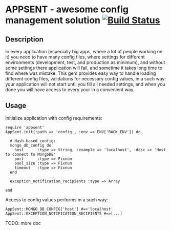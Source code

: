 APPSENT - awesome config management solution [![Build Status](http://travis-ci.org/kucaahbe/appsent.png)](http://travis-ci.org/kucaahbe/appsent)
================================================================================================================================================

Description
-----------

In every application (especially big apps, where a lot of people working on it) you need
to have many config files, where settings for different environments (development, test, and production as minimum),
and without some settings there application will fail, and sometime it takes long time to find  where was mistake.
This gem provides easy way to handle loading different config files, validations for necessary config values, in a such way:
your application will not start until you fill all needed settings, and when you done you will have access to every your in a convenient way.

Usage
-----

Initialize application with config requirements:

	require 'appsent'
	AppSent.init(:path => 'config', :env => ENV['RACK_ENV']) do

	  # Hash-based config:
	  mongo_db_config do
	    host      :type => String, :example => 'localhost', :desc => 'Host to connect to MongoDB'
	    port      :type => Fixnum
	    pool_size :type => Fixnum
	    timeout   :type => Fixnum
	  end

	  exception_notification_recipients :type => Array

	end

Access to config values performs in a such way:

	AppSent::MONGO_DB_CONFIG['host'] #=>'localhost'
	AppSent::EXCEPTION_NOTIFICATION_RECIPIENTS #=>[...]

TODO: more doc
